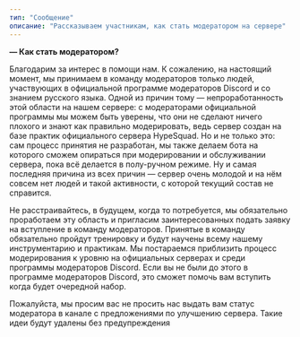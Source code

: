 ```yaml
---
тип: "Сообщение"
описание: "Рассказываем участникам, как стать модератором на сервере"
---
```


**— Как стать модератором?**

Благодарим за интерес в помощи нам. К сожалению, на настоящий момент, мы принимаем в команду модераторов только людей, участвующих в официальной программе модераторов Discord и со знанием русского языка. Одной из причин тому — непроработанность этой области на нашем сервере: с модераторами официальной программы мы можем быть уверены, что они не сделают ничего плохого и знают как правильно модерировать, ведь сервер создан на базе практик официального сервера HypeSquad. Но и не только это: сам процесс принятия не разработан, мы также делаем бота на которого сможем опираться при модерировании и обслуживании сервера, пока всё делается в полу-ручном режиме. Ну и самая последняя причина из всех причин — сервер очень молодой и на нём совсем нет людей и такой активности, с которой текущий состав не справится.

Не расстраивайтесь, в будущем, когда то потребуется, мы обязательно проработаем эту область и пригласим заинтересованных подать заявку на вступление в команду модераторов. Принятые в команду обязательно пройдут тренировку и будут научены всему нашему инструментарию и практикам. Мы постараемся приблизить процесс модерирования к уровню на официальных серверах и среди программы модераторов Discord. Если вы не были до этого в программе модераторов Discord, это сможет помочь вам вступить когда будет очередной набор.

Пожалуйста, мы просим вас не просить нас выдать вам статус модератора в канале с предложениями по улучшению сервера. Такие идеи будут удалены без предупреждения